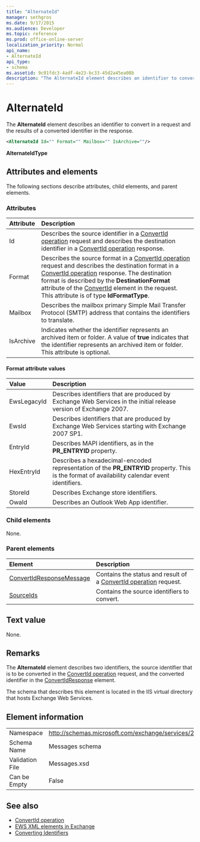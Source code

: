 ```yaml
---
title: "AlternateId"
manager: sethgros
ms.date: 9/17/2015
ms.audience: Developer
ms.topic: reference
ms.prod: office-online-server
localization_priority: Normal
api_name:
- AlternateId
api_type:
- schema
ms.assetid: 9c01fdc3-4adf-4e23-bc33-45d2a45ea08b
description: "The AlternateId element describes an identifier to convert in a request and the results of a converted identifier in the response."
---
```


# AlternateId

The **AlternateId** element describes an identifier to convert in a request and the results of a converted identifier in the response. 
  
```XML
<AlternateId Id="" Format="" Mailbox="" IsArchive=""/>
```

 **AlternateIdType**
## Attributes and elements

The following sections describe attributes, child elements, and parent elements.
  
### Attributes

|**Attribute**|**Description**|
|:-----|:-----|
|Id  <br/> |Describes the source identifier in a [ConvertId operation](convertid-operation.md) request and describes the destination identifier in a [ConvertId operation](convertid-operation.md) response.  <br/> |
|Format  <br/> |Describes the source format in a [ConvertId operation](convertid-operation.md) request and describes the destination format in a [ConvertId operation](convertid-operation.md) response. The destination format is described by the **DestinationFormat** attribute of the [ConvertId](convertid.md) element in the request. This attribute is of type **IdFormatType**.  <br/> |
|Mailbox  <br/> |Describes the mailbox primary Simple Mail Transfer Protocol (SMTP) address that contains the identifiers to translate.  <br/> |
|IsArchive  <br/> |Indicates whether the identifier represents an archived item or folder. A value of **true** indicates that the identifier represents an archived item or folder. This attribute is optional.  <br/> |
   
#### Format attribute values

|**Value**|**Description**|
|:-----|:-----|
|EwsLegacyId  <br/> |Describes identifiers that are produced by Exchange Web Services in the initial release version of Exchange 2007.  <br/> |
|EwsId  <br/> |Describes identifiers that are produced by Exchange Web Services starting with Exchange 2007 SP1.  <br/> |
|EntryId  <br/> |Describes MAPI identifiers, as in the **PR_ENTRYID** property.  <br/> |
|HexEntryId  <br/> |Describes a hexadecimal-encoded representation of the **PR_ENTRYID** property. This is the format of availability calendar event identifiers.  <br/> |
|StoreId  <br/> |Describes Exchange store identifiers.  <br/> |
|OwaId  <br/> |Describes an Outlook Web App identifier.  <br/> |
   
### Child elements

None.
  
### Parent elements

|**Element**|**Description**|
|:-----|:-----|
|[ConvertIdResponseMessage](convertidresponsemessage.md) <br/> |Contains the status and result of a [ConvertId operation](convertid-operation.md) request.  <br/> |
|[SourceIds](sourceids.md) <br/> |Contains the source identifiers to convert.  <br/> |
   
## Text value

None.
  
## Remarks

The **AlternateId** element describes two identifiers, the source identifier that is to be converted in the [ConvertId operation](convertid-operation.md) request, and the converted identifier in the [ConvertIdResponse](convertidresponse.md) element. 
  
The schema that describes this element is located in the IIS virtual directory that hosts Exchange Web Services.
  
## Element information

||||
|:-----|:-----|:-----|
|Namespace  <br/> |http://schemas.microsoft.com/exchange/services/2006/messages  <br/> |http://schemas.microsoft.com/exchange/services/2006/types  <br/> |
|Schema Name  <br/> |Messages schema  <br/> |Types schema  <br/> |
|Validation File  <br/> |Messages.xsd  <br/> |Types.xsd  <br/> |
|Can be Empty  <br/> |False  <br/> |False  <br/> |
   
## See also

- [ConvertId operation](convertid-operation.md)
- [EWS XML elements in Exchange](ews-xml-elements-in-exchange.md)
- [Converting Identifiers](http://msdn.microsoft.com/library/a5391746-b6ef-4f48-8fc8-8255258651aa%28Office.15%29.aspx)

